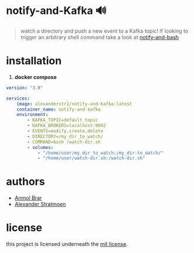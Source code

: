 # notify-and-Kafka 🔊
> watch a directory and push a new event to a Kafka topic!
> If looking to trigger an arbitrary shell command take a look at [notify-and-bash](https://github.com/brarsanmol/notify-and-bash) 

# installation

1. **docker compose**
```yaml
version: "3.8"

services:
    image: alexanderstr2/notify-and-kafka:latest
    container_name: notify-and-kafka
    environment:
        - KAFKA_TOPIC=default_topic
        - KAFKA_BROKERS=localhost:9092
        - EVENTS=modify,create,delete
      	- DIRECTORY=/my_dir_to_watch/
      	- COMMAND=bash /watch-dir.sh
      	- volumes:
      	    - "/home/user/my_dir_to_watch:/my_dir-to_watch/"
            - "/home/user/watch-dir.sh:/watch-dir.sh"
```

# authors
* [Anmol Brar](mailto:hey@anmolbrar.ca?subject=[notify-and-bash])
* [Alexander Stratmoen](mailto:hello@alexanderstratmoen.ca?subject=[notify-and-kafka])

# license
this project is licensed underneath the [mit license](https://github.com/Alexanderstr2/notify-and-kafka/LICENSE).
